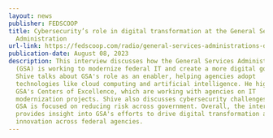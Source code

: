 ```yaml
---
layout: news
publisher: FEDSCOOP
title: Cybersecurity’s role in digital transformation at the General Services
  Administration
url-link: https://fedscoop.com/radio/general-services-administrations-david-shive/
publication-date: August 08, 2023
description: This interview discusses how the General Services Administration
  (GSA) is working to modernize federal IT and create a more digital government.
  Shive talks about GSA's role as an enabler, helping agencies adopt
  technologies like cloud computing and artificial intelligence. He highlights
  GSA's Centers of Excellence, which are working with agencies on IT
  modernization projects. Shive also discusses cybersecurity challenges and how
  GSA is focused on reducing risk across government. Overall, the interview
  provides insight into GSA's efforts to drive digital transformation and
  innovation across federal agencies.
---
```

